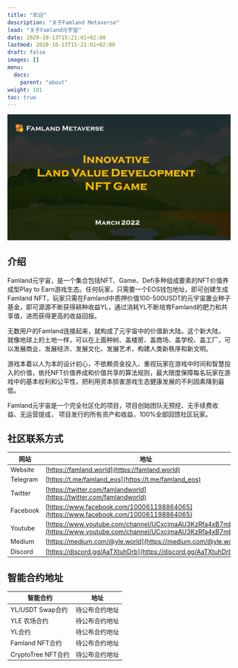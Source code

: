 ```yaml
---
title: "欢迎"
description: "关于Famland Metaverse"
lead: "关于Famland元宇宙"
date: 2020-10-13T15:21:01+02:00
lastmod: 2020-10-13T15:21:01+02:00
draft: false
images: []
menu:
  docs:
    parent: "about"
weight: 101
toc: true
---
```


![2](2.PNG)

## 介绍

Famland元宇宙，是一个集合包括NFT、Game、Defi多种组成要素的NFT价值养成型Play to Earn游戏生态。任何玩家，只需要一个EOS钱包地址，即可创建生成Famland NFT，玩家只需在Famland中质押价值100-500USDT的元宇宙置业种子基金，即可源源不断获得耕种收益YL，通过消耗YL不断培育Famland的肥力和共享值，进而获得更高的收益回报。

无数用户的Famland连接起来，就构成了元宇宙中的价值新大陆。这个新大陆，就像地球上的土地一样，可以在上面种树、盖楼房、盖商场、盖学校、盖工厂，可以发展商业、发展经济、发展文化、发展艺术，构建人类新秩序和新文明。

游戏本着以人为本的设计初心，不依赖资金投入、重视玩家在游戏中时间和智慧投入的价值，依托NFT价值养成和价值共享的算法规则，最大限度保障每名玩家在游戏中的基本权利和公平性，把利用资本损害游戏生态健康发展的不利因素降到最低。

Famland元宇宙是一个完全社区化的项目，项目创始团队无预挖、无手续费收益、无运营提成， 项目发行的所有资产和收益，100%全部回馈社区玩家。


## 社区联系方式

| 网站     | 地址                                                         |
| -------- | ------------------------------------------------------------ |
| Website  | [https://famland.world](https://famland.world)               |
| Telegram | [https://t.me/famland_eos](https://t.me/famland_eos)         |
| Twitter  | [https://twitter.com/famlandworld](https://twitter.com/famlandworld) |
| Facebook | [https://www.facebook.com/100061198864065](https://www.facebook.com/100061198864065) |
| Youtube  | [https://www.youtube.com/channel/UCxcjmaAU3KzRfa4xB7mbuEg](https://www.youtube.com/channel/UCxcjmaAU3KzRfa4xB7mbuEg) |
| Medium   | [https://medium.com/@yle.world](https://medium.com/@yle.world) |
| Discord  | [https://discord.gg/AaTXtuhDrb](https://discord.gg/AaTXtuhDrb) |

## 智能合约地址

| 智能合约           | 地址           |
| ------------------ | -------------- |
| YL/USDT Swap合约   | 待公布合约地址 |
| YLE 农场合约       | 待公布合约地址 |
| YL合约             | 待公布合约地址 |
| Famland NFT合约    | 待公布合约地址 |
| CryptoTree NFT合约 | 待公布合约地址 |